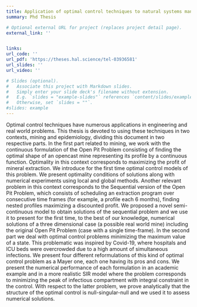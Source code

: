 ```yaml
---
title: Application of optimal control techniques to natural systems management
summary: Phd Thesis

# Optional external URL for project (replaces project detail page).
external_link: ''


links:
url_code: ''
url_pdf: 'https://theses.hal.science/tel-03936581'
url_slides: ''
url_video: ''

# Slides (optional).
#   Associate this project with Markdown slides.
#   Simply enter your slide deck's filename without extension.
#   E.g. `slides = "example-slides"` references `content/slides/example-slides.md`.
#   Otherwise, set `slides = ""`.
#slides: example
---
```


Optimal control techniques have numerous applications in engineering and real world problems. This thesis is devoted to using these techniques in two contexts, mining and epidemiology, dividing this document in two respective parts. 
In the first part related to mining, we work with the continuous formulation of the Open Pit Problem consisting of finding the optimal shape of an opencast mine representing its profile by a continuous function. Optimality in this context corresponds to maximizing the profit of mineral extraction. We introduce for the first time optimal control models of this problem. We present optimality conditions of solutions along with numerical experiments using local and global methods. 
Another relevant problem in this context corresponds to the Sequential version of the Open Pit Problem, which consists of scheduling an extraction program over consecutive time frames (for example, a profile each 6 months), finding nested profiles maximizing a discounted profit. We proposed a novel semi-continuous model to obtain solutions of the sequential problem and we use it to present for the first time, to the best of our knowledge, numerical solutions of a three dimensional case (a possible real world mine) including the original Open Pit Problem (case with a single time-frame). 
In the second part we deal with optimal control problems minimizing the maximum value of a state. This problematic was inspired by Covid-19, where hospitals and ICU beds were overcrowded due to a high amount of simultaneous infections. We present four different reformulations of this kind of optimal control problem as a Mayer one, each one having its pros and cons. We present the numerical performance of each formulation in an academic example and in a more realistic SIR model where the problem corresponds to minimizing the peak of infectious compartment with integral constraint in the control. With respect to the latter problem, we prove analytically that the structure of the optimal control is null-singular-null and we used it to assess numerical solutions. 
